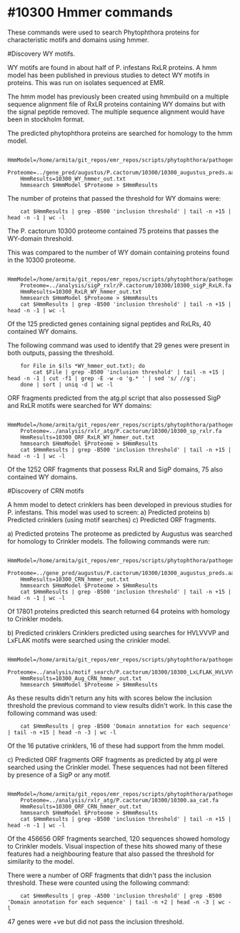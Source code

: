 #10300 Hmmer commands
==========
These commands were used to search Phytophthora proteins 
for characteristic motifs and domains using hmmer.


#Discovery WY motifs.

WY motifs are found in about half of P. infestans RxLR proteins.
A hmm model has been published in previous studies to detect WY motifs in proteins.
This was run on isolates sequenced at EMR.

The hmm model has previously been created using hmmbuild on a 
multiple sequence alignment file of RxLR proteins containing WY 
domains but with the signal peptide removed.
The multiple sequence alignment would have been in stockholm format.

The predicted phytophthora proteins are searched for homology
to the hmm model.

```shell
	HmmModel=/home/armita/git_repos/emr_repos/scripts/phytophthora/pathogen/hmmer/WY_motif.hmm
	Proteome=../gene_pred/augustus/P.cactorum/10300/10300_augustus_preds.aa
	HmmResults=10300_WY_hmmer_out.txt
	hmmsearch $HmmModel $Proteome > $HmmResults
```

The number of proteins that passed the threshold for WY domains were:
```shell
	cat $HmmResults | grep -B500 'inclusion threshold' | tail -n +15 | head -n -1 | wc -l
```
The P. cactorum 10300 proteome contained 75 proteins that passes the WY-domain threshold. 

This was compared to the number of WY domain containing proteins
found in the 10300 proteome.
```shell
	HmmModel=/home/armita/git_repos/emr_repos/scripts/phytophthora/pathogen/hmmer/WY_motif.hmm
	Proteome=../analysis/sigP_rxlr/P.cactorum/10300/10300_sigP_RxLR.fa
	HmmResults=10300_RxLR_WY_hmmer_out.txt
	hmmsearch $HmmModel $Proteome > $HmmResults
	cat $HmmResults | grep -B500 'inclusion threshold' | tail -n +15 | head -n -1 | wc -l
```
Of the 125 predicted genes containing signal peptides and RxLRs, 40 contained WY domains.

The following command was used to identify that 29 genes were present in both outputs, passing the threshold.
```shell
	for File in $(ls *WY_hmmer_out.txt); do 
		cat $File | grep -B500 'inclusion threshold' | tail -n +15 | head -n -1 | cut -f1 | grep -E -w -o 'g.* ' | sed 's/ //g'; 
	done | sort | uniq -d | wc -l
```

ORF fragments predicted from the atg.pl script that also
possessed SigP and RxLR motifs were searched for WY domains:
```shell
	HmmModel=/home/armita/git_repos/emr_repos/scripts/phytophthora/pathogen/hmmer/WY_motif.hmm
	Proteome=../analysis/rxlr_atg/P.cactorum/10300/10300_sp_rxlr.fa
	HmmResults=10300_ORF_RxLR_WY_hmmer_out.txt
	hmmsearch $HmmModel $Proteome > $HmmResults
	cat $HmmResults | grep -B500 'inclusion threshold' | tail -n +15 | head -n -1 | wc -l
```
Of the 1252 ORF fragments that possess RxLR and SigP domains, 75 also contained WY domains.






#Discovery of CRN motifs

A hmm model to detect crinklers has been developed in previous studies for P. infestans.
This model was used to screen:
a) Predicted proteins
b) Predicted crinklers (using motif searches)
c) Predicted ORF fragments.


a) Predicted proteins
The proteome as predicted by Augustus was 
searched for homology to Crinkler models.
The following commands were run:
```shell
	HmmModel=/home/armita/git_repos/emr_repos/scripts/phytophthora/pathogen/hmmer/Phyt_annot_CRNs_D1.hmm
	Proteome=../gene_pred/augustus/P.cactorum/10300/10300_augustus_preds.aa
	HmmResults=10300_CRN_hmmer_out.txt
	hmmsearch $HmmModel $Proteome > $HmmResults
	cat $HmmResults | grep -B500 'inclusion threshold' | tail -n +15 | head -n -1 | wc -l
```
Of 17801 proteins predicted this search returned
64 proteins with homology to Crinkler models.


b) Predicted crinklers
Crinklers predicted using searches for HVLVVVP and 
LxFLAK motifs were searched using the crinkler model.
```shell
	HmmModel=/home/armita/git_repos/emr_repos/scripts/phytophthora/pathogen/hmmer/Phyt_annot_CRNs_D1.hmm
	Proteome=../analysis/motif_search/P.cactorum/10300/10300_LxLFLAK_HVLVVVP.fa
	HmmResults=10300_Aug_CRN_hmmer_out.txt
	hmmsearch $HmmModel $Proteome > $HmmResults
```
As these results didn't return any hits with scores below
the inclusion threshold the previous command to view results
didn't work. In this case the following command was used:
```shell 
	cat $HmmResults | grep -B500 'Domain annotation for each sequence' | tail -n +15 | head -n -3 | wc -l
```
Of the 16 putative crinklers, 16 of these had support from the hmm model.


c) Predicted ORF fragments
ORF fragments as predicted by atg.pl were searched using
the Crinkler model. These sequences had not been filtered 
by presence of a SigP or any motif.
```shell
	HmmModel=/home/armita/git_repos/emr_repos/scripts/phytophthora/pathogen/hmmer/Phyt_annot_CRNs_D1.hmm
	Proteome=../analysis/rxlr_atg/P.cactorum/10300/10300.aa_cat.fa
	HmmResults=10300_ORF_CRN_hmmer_out.txt
	hmmsearch $HmmModel $Proteome > $HmmResults
	cat $HmmResults | grep -B500 'inclusion threshold' | tail -n +15 | head -n -1 | wc -l
```
Of the 456656 ORF fragments searched, 120 sequences
showed homology to Crinkler models. 
Visual inspection of these hits showed many of these 
features had a neighbouring feature that also passed 
the threshold for similarity to the model.

There were a number of ORF fragments that didn't pass 
the inclusion threshold. These were counted using the following command:
```shell
	cat $HmmResults | grep -A500 'inclusion threshold' | grep -B500 'Domain annotation for each sequence' | tail -n +2 | head -n -3 | wc -l
```
47 genes were +ve but did not pass the inclusion threshold. 

